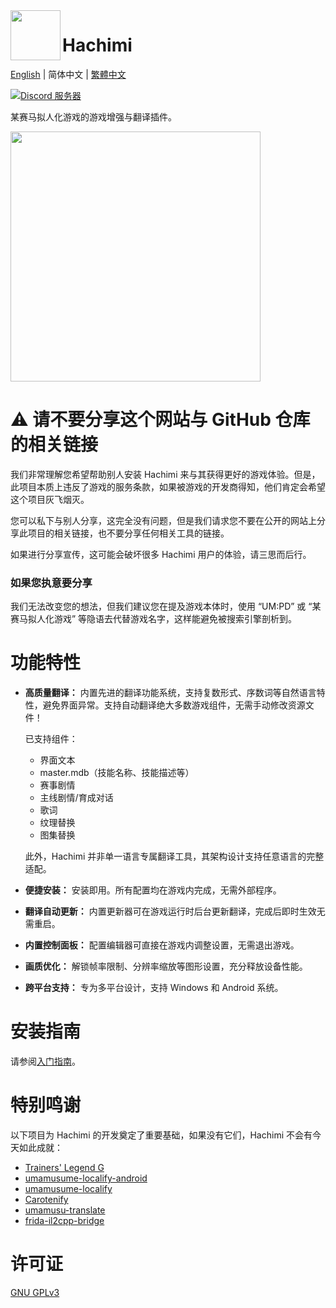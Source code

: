 <img align="left" width="80" height="80" src="assets/icon.png">

# Hachimi

[English](README.md) | 简体中文 | [繁體中文](README-zh_tw.md)

[![Discord 服务器](https://dcbadge.limes.pink/api/server/https://discord.gg/BVEt5FcxEn)](https://discord.gg/BVEt5FcxEn)

某赛马拟人化游戏的游戏增强与翻译插件。

<img height="400" src="assets/screenshot.jpg">

# ⚠️ 请不要分享这个网站与 GitHub 仓库的相关链接
我们非常理解您希望帮助别人安装 Hachimi 来与其获得更好的游戏体验。但是，此项目本质上违反了游戏的服务条款，如果被游戏的开发商得知，他们肯定会希望这个项目灰飞烟灭。

您可以私下与别人分享，这完全没有问题，但是我们请求您不要在公开的网站上分享此项目的相关链接，也不要分享任何相关工具的链接。

如果进行分享宣传，这可能会破坏很多 Hachimi 用户的体验，请三思而后行。

### 如果您执意要分享
我们无法改变您的想法，但我们建议您在提及游戏本体时，使用 “UM:PD” 或 “某赛马拟人化游戏” 等隐语去代替游戏名字，这样能避免被搜索引擎剖析到。

# 功能特性
- **高质量翻译：** 内置先进的翻译功能系统，支持复数形式、序数词等自然语言特性，避免界面异常。支持自动翻译绝大多数游戏组件，无需手动修改资源文件！

    已支持组件：
    - 界面文本
    - master.mdb（技能名称、技能描述等）
    - 赛事剧情
    - 主线剧情/育成对话
    - 歌词
    - 纹理替换
    - 图集替换

    此外，Hachimi 并非单一语言专属翻译工具，其架构设计支持任意语言的完整适配。

- **便捷安装：** 安装即用。所有配置均在游戏内完成，无需外部程序。
- **翻译自动更新：** 内置更新器可在游戏运行时后台更新翻译，完成后即时生效无需重启。
- **内置控制面板：** 配置编辑器可直接在游戏内调整设置，无需退出游戏。
- **画质优化：** 解锁帧率限制、分辨率缩放等图形设置，充分释放设备性能。
- **跨平台支持：** 专为多平台设计，支持 Windows 和 Android 系统。

# 安装指南
请参阅[入门指南](https://hachimi.leadrdrk.com/docs/hachimi/getting-started.html)。

# 特别鸣谢
以下项目为 Hachimi 的开发奠定了重要基础，如果没有它们，Hachimi 不会有今天如此成就：

- [Trainers' Legend G](https://github.com/MinamiChiwa/Trainers-Legend-G)
- [umamusume-localify-android](https://github.com/Kimjio/umamusume-localify-android)
- [umamusume-localify](https://github.com/GEEKiDoS/umamusume-localify)
- [Carotenify](https://github.com/KevinVG207/Uma-Carotenify)
- [umamusu-translate](https://github.com/noccu/umamusu-translate)
- [frida-il2cpp-bridge](https://github.com/vfsfitvnm/frida-il2cpp-bridge)

# 许可证
[GNU GPLv3](LICENSE)
